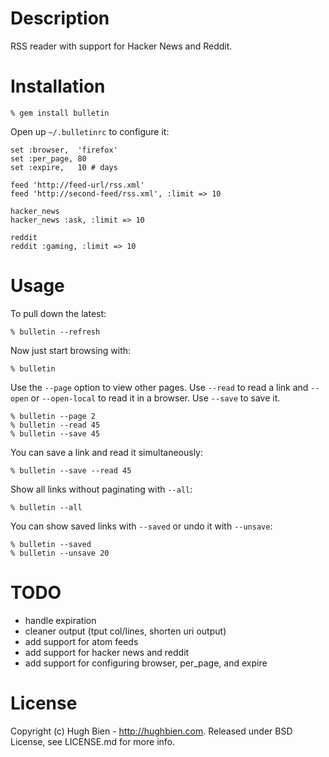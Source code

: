 Description
===========

RSS reader with support for Hacker News and Reddit.

Installation
============

    % gem install bulletin

Open up `~/.bulletinrc` to configure it:

    set :browser,  'firefox'
    set :per_page, 80
    set :expire,   10 # days

    feed 'http://feed-url/rss.xml'
    feed 'http://second-feed/rss.xml', :limit => 10

    hacker_news
    hacker_news :ask, :limit => 10

    reddit
    reddit :gaming, :limit => 10

Usage
=====

To pull down the latest:

    % bulletin --refresh

Now just start browsing with:

    % bulletin

Use the `--page` option to view other pages.  Use `--read` to read a link and
`--open` or `--open-local` to read it in a browser.  Use `--save` to save it.

    % bulletin --page 2
    % bulletin --read 45
    % bulletin --save 45

You can save a link and read it simultaneously:

    % bulletin --save --read 45

Show all links without paginating with `--all`:

    % bulletin --all

You can show saved links with `--saved` or undo it with `--unsave`:

    % bulletin --saved
    % bulletin --unsave 20

TODO
====

* handle expiration
* cleaner output (tput col/lines, shorten uri output)
* add support for atom feeds
* add support for hacker news and reddit
* add support for configuring browser, per_page, and expire

License
=======

Copyright (c) Hugh Bien - http://hughbien.com.
Released under BSD License, see LICENSE.md for more info.
